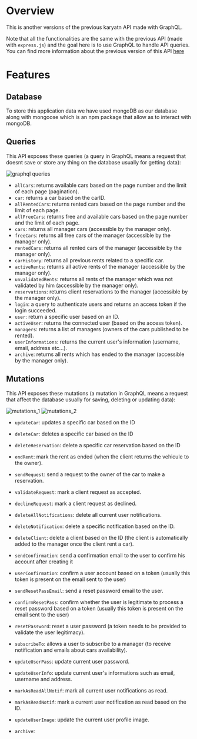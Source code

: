 # Overview 
This is another versions of the previous karyatn API made with GraphQL.

Note that all the functionalities are the same with the previous API (made with `express.js`) and the goal here is to use GraphQL to handle API queries. You can find more information about the previous version of this API [here](https://www.amirghedira.com/project/Karyatn%20Backend/Nodejs%20-%20Express%20-%20MongoDB/60d7487ad7e12a0017340e70)

# Features
## Database
To store this application data we have used mongoDB as our database along with mongoose which is an npm package that allow as to interact with mongoDB.

## Queries
This API exposes these queries (a query in GraphQL means a request that doesnt save or store any thing on the database usually for getting data):

![graphql queries](https://amirplatform.s3.eu-central-1.amazonaws.com/project/gnw1ytn76bor1agfdnpc.png)

* `allCars`: returns available cars based on the page number and the limit of each page (pagination).
* `car`: returns a car based on the carID.
* `allRentedCars`: returns rented cars based on the page number and the limit of each page.
* `allFreeCars`: returns free and available cars based on the page number and the limit of each page.
* `cars`: returns all manager cars (accessible by the manager only).
* `freeCars`: returns all free cars of the manager (accessible by the manager only).
* `rentedCars`: returns all rented cars of the manager (accessible by the manager only).
* `carHistory`: returns all previous rents related to a specific car.
* `activeRents`: returns all active rents of the manager (accessible by the manager only).
* `unvalidatedRents`: returns all rents of the manager which was not validated by him (accessible by the manager only).
* `reservations`: returns client reservations to the manager (accessible by the manager only).
* `login`: a query to authenticate users and returns an access token if the login succeeded.
* `user`: return a specific user based on an ID.
* `activeUser`: returns the connected user (based on the access token).
* `managers`: returns a list of managers (owners of the cars published to be rented).
* `userInformations`: returns the current user's information (username, email, address etc...).
* `archive`: returns all rents which has ended to the manager (accessible by the manager only).

## Mutations
This API exposes these mutations (a mutation in GraphQL means a request that affect the database usually for saving, deleting or updating data):

![mutations_1](https://amirplatform.s3.eu-central-1.amazonaws.com/project/sodkv2eogadbgugh8sg4.png)
![mutations_2](https://amirplatform.s3.eu-central-1.amazonaws.com/project/iyh4xa4ls4pmvpzz6gzq.png)

* `updateCar`:  updates a specific car based on the ID
* `deleteCar`:  deletes a specific  car based on the ID
* `deleteReservation`:  delete a specific car reservation based on the ID
* `endRent`:  mark the rent as ended (when the client returns the vehicule to the owner).
* `sendRequest`: send a request to the owner of the car to make a reservation.
* `validateRequest`: mark a client request as accepted.
* `declineRequest`: mark a client request as declined.
* `deleteAllNotifications`:  delete all current user notifications.
* `deleteNotification`:  delete a specific notification based on the ID.
* `deleteClient`:  delete a client based on the ID (the client is automatically added to the manager once the client rent a car).
* `sendConfirmation`:  send a confirmation email to the user to confirm his account after creating it
* `userConfirmation`: confirm a user account based on a token (usually this token is present on the email sent to the user) 
* `sendResetPassEmail`:  send a reset password email to the user.
* `confirmResetPass`:  confirm whether the user is legitimate to process a reset password based on a token (usually this token is present on the email sent to the user)
* `resetPassword`: reset a user password (a token needs to be provided to validate the user legitimacy).
* `subscribeTo`: allows a user to subscribe to a manager (to receive notification and emails about cars availability). 
* `updateUserPass`: update current user password.
 * `updateUserInfo`: update current user's informations such as email, username and address.
 * `markAsReadAllNotif`: mark all current user notifications as read.
 * `markAsReadNotif`: mark a current user notification as read based on the ID.
 * `updateUserImage`: update the current user profile image.


* `archive`: 